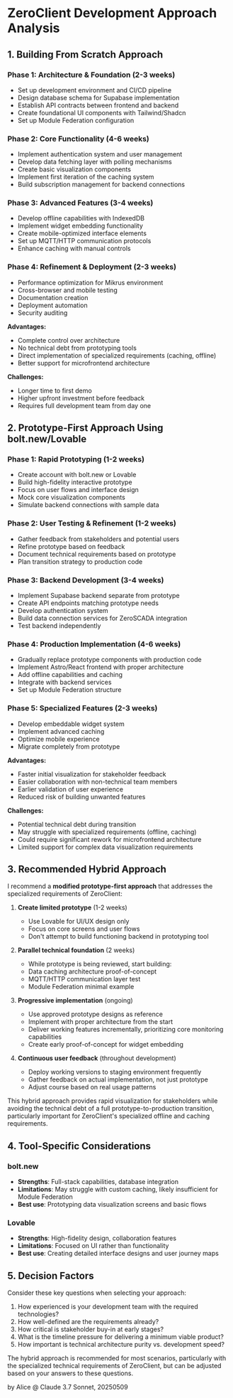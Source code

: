 # ZeroClient Development Approach Analysis

## 1. Building From Scratch Approach

### Phase 1: Architecture & Foundation (2-3 weeks)
- Set up development environment and CI/CD pipeline
- Design database schema for Supabase implementation
- Establish API contracts between frontend and backend
- Create foundational UI components with Tailwind/Shadcn
- Set up Module Federation configuration

### Phase 2: Core Functionality (4-6 weeks)
- Implement authentication system and user management
- Develop data fetching layer with polling mechanisms
- Create basic visualization components
- Implement first iteration of the caching system
- Build subscription management for backend connections

### Phase 3: Advanced Features (3-4 weeks)
- Develop offline capabilities with IndexedDB
- Implement widget embedding functionality
- Create mobile-optimized interface elements
- Set up MQTT/HTTP communication protocols
- Enhance caching with manual controls

### Phase 4: Refinement & Deployment (2-3 weeks)
- Performance optimization for Mikrus environment
- Cross-browser and mobile testing
- Documentation creation
- Deployment automation
- Security auditing

**Advantages:**
- Complete control over architecture
- No technical debt from prototyping tools
- Direct implementation of specialized requirements (caching, offline)
- Better support for microfrontend architecture

**Challenges:**
- Longer time to first demo
- Higher upfront investment before feedback
- Requires full development team from day one

## 2. Prototype-First Approach Using bolt.new/Lovable

### Phase 1: Rapid Prototyping (1-2 weeks)
- Create account with bolt.new or Lovable
- Build high-fidelity interactive prototype
- Focus on user flows and interface design
- Mock core visualization components
- Simulate backend connections with sample data

### Phase 2: User Testing & Refinement (1-2 weeks)
- Gather feedback from stakeholders and potential users
- Refine prototype based on feedback
- Document technical requirements based on prototype
- Plan transition strategy to production code

### Phase 3: Backend Development (3-4 weeks)
- Implement Supabase backend separate from prototype
- Create API endpoints matching prototype needs
- Develop authentication system
- Build data connection services for ZeroSCADA integration
- Test backend independently

### Phase 4: Production Implementation (4-6 weeks)
- Gradually replace prototype components with production code
- Implement Astro/React frontend with proper architecture
- Add offline capabilities and caching
- Integrate with backend services
- Set up Module Federation structure

### Phase 5: Specialized Features (2-3 weeks)
- Develop embeddable widget system
- Implement advanced caching
- Optimize mobile experience
- Migrate completely from prototype

**Advantages:**
- Faster initial visualization for stakeholder feedback
- Easier collaboration with non-technical team members
- Earlier validation of user experience
- Reduced risk of building unwanted features

**Challenges:**
- Potential technical debt during transition
- May struggle with specialized requirements (offline, caching)
- Could require significant rework for microfrontend architecture
- Limited support for complex data visualization requirements

## 3. Recommended Hybrid Approach

I recommend a **modified prototype-first approach** that addresses the specialized requirements of ZeroClient:

1. **Create limited prototype** (1-2 weeks)
   - Use Lovable for UI/UX design only
   - Focus on core screens and user flows
   - Don't attempt to build functioning backend in prototyping tool

2. **Parallel technical foundation** (2 weeks)
   - While prototype is being reviewed, start building:
   - Data caching architecture proof-of-concept
   - MQTT/HTTP communication layer test
   - Module Federation minimal example

3. **Progressive implementation** (ongoing)
   - Use approved prototype designs as reference
   - Implement with proper architecture from the start
   - Deliver working features incrementally, prioritizing core monitoring capabilities
   - Create early proof-of-concept for widget embedding

4. **Continuous user feedback** (throughout development)
   - Deploy working versions to staging environment frequently
   - Gather feedback on actual implementation, not just prototype
   - Adjust course based on real usage patterns

This hybrid approach provides rapid visualization for stakeholders while avoiding the technical debt of a full prototype-to-production transition, particularly important for ZeroClient's specialized offline and caching requirements.

## 4. Tool-Specific Considerations

### bolt.new
- **Strengths**: Full-stack capabilities, database integration
- **Limitations**: May struggle with custom caching, likely insufficient for Module Federation
- **Best use**: Prototyping data visualization screens and basic flows

### Lovable
- **Strengths**: High-fidelity design, collaboration features
- **Limitations**: Focused on UI rather than functionality
- **Best use**: Creating detailed interface designs and user journey maps

## 5. Decision Factors

Consider these key questions when selecting your approach:

1. How experienced is your development team with the required technologies?
2. How well-defined are the requirements already?
3. How critical is stakeholder buy-in at early stages?
4. What is the timeline pressure for delivering a minimum viable product?
5. How important is technical architecture purity vs. development speed?

The hybrid approach is recommended for most scenarios, particularly with the specialized technical requirements of ZeroClient, but can be adjusted based on your answers to these questions.

by Alice @ Claude 3.7 Sonnet, 20250509